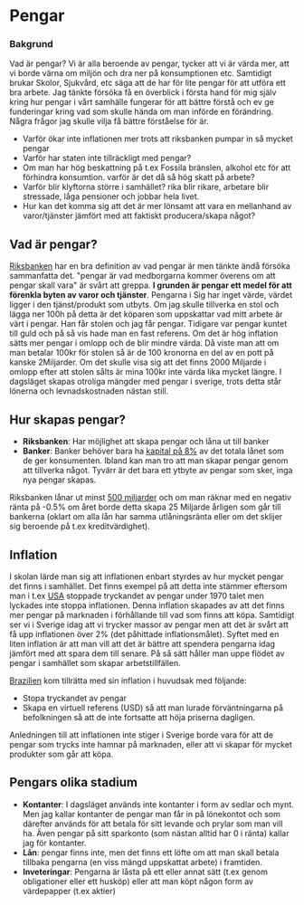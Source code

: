 
# Pengar
### Bakgrund
Vad är pengar? Vi är alla beroende av pengar, tycker att vi är värda mer, att vi borde värna om miljön och dra ner på konsumptionen etc. Samtidigt brukar Skolor, Sjukvård, etc säga att de har för lite pengar för att utföra ett bra arbete.
Jag tänkte försöka få en överblick i första hand för mig själv kring hur pengar i vårt samhälle fungerar för att bättre förstå och ev ge funderingar kring vad som skulle hända om man införde en förändring.
Några frågor jag skulle vilja få bättre förståelse för är.
- Varför ökar inte inflationen mer trots att riksbanken pumpar in så mycket pengar
- Varför har staten inte tillräckligt med pengar?
- Om man har hög beskattning på t.ex Fossila bränslen, alkohol etc för att förhindra konsumtion. varför är det då så hög skatt på arbete?
- Varför blir klyftorna större i samhället? rika blir rikare, arbetare blir stressade, låga pensioner och jobbar hela livet.
- Hur kan det komma sig att det är mer lönsamt att vara en mellanhand av varor/tjänster jämfört med att faktiskt producera/skapa något?

## Vad är pengar?
[Riksbanken](https://www.riksbank.se/sv/betalningar--kontanter/sa-fungerar-en-betalning/vad-ar-pengar/) har en bra definition av vad pengar är men tänkte ändå försöka sammanfatta det.
"pengar är vad medborgarna kommer överens om att pengar skall vara" är svårt att greppa. **I grunden är pengar ett medel för att förenkla byten av varor och tjänster**. Pengarna i Sig har inget värde, värdet ligger i den tjänst/produkt som utbyts. Om jag skulle tillverka en stol och lägga ner 100h på detta är det köparen som uppskattar vad mitt arbete är värt i pengar. Han får stolen och jag får pengar. Tidigare var pengar kuntet till guld och på så vis hade man en fast referens. Om det är hög inflation sätts mer pengar i omlopp och de blir mindre värda. Då viste man att om man betalar 100kr för stolen så är de 100 kronorna en del av en pott på kanske 2Miljarder. Om det skulle visa sig att det finns 2000 Miljarde i omlopp efter att stolen sålts är mina 100kr inte värda lika mycket längre.
I dagsläget skapas otroliga mängder med pengar i sverige, trots detta står lönerna och levnadskostnaden nästan still.

## Hur skapas pengar?
- **Riksbanken**: Har möjlighet att skapa pengar och låna ut till banker
- **Banker**: Banker behöver bara ha [kapital på 8%](https://www.bankingsupervision.europa.eu/about/ssmexplained/html/hold_capital.sv.html) av det totala lånet som de ger konsumenten.
Ibland kan man tro att man skapar pengar genom att tillverka något. Tyvärr är det bara ett ytbyte av pengar som sker, inga nya pengar skapas.

Riksbanken lånar ut minst [500 miljarder](https://www.riksbank.se/sv/press-och-publicerat/nyheter-och-pressmeddelanden/pressmeddelanden/2020/riksbanken-lanar-ut-upp-till-500-miljarder-for-att-sakerstalla-kreditforsorjningen/) och om man räknar med en negativ ränta på -0.5% om året borde detta skapa  25 Miljarde årligen som går till bankerna (oklart om alla lån har samma utlåningsränta eller om det sklijer sig beroende på t.ex kreditvärdighet).


## Inflation
I skolan lärde man sig att inflationen enbart styrdes av hur mycket pengar det finns i samhället. Det finns exempel på att detta inte stämmer eftersom man i t.ex [USA](/https://www.npr.org/2020/07/01/886036317/inflation-deflation) stoppade tryckandet av pengar under 1970 talet men lyckades inte stoppa inflationen. 
Denna inflation skapades av att det finns mer pengar på marknaden i förhållande till vad som finns att köpa.
Samtidigt ser vi i Sverige idag att vi trycker massor av pengar men att det är svårt att få upp inflationen över 2% (det påhittade inflationsmålet). Syftet med en liten inflation är att man vill att det är bättre att spendera pengarna idag jämfört med att spara dem till senare. På så sätt håller man uppe flödet av pengar i samhället som skapar arbetstillfällen.

[Brazilien](https://www.npr.org/sections/money/2015/12/02/458222801/episode-216-how-four-drinking-buddies-saved-brazil) kom tillrätta med sin inflation i huvudsak med följande: 
- Stopa tryckandet av pengar
- Skapa en virtuell referens (USD) så att man lurade förväntningarna på befolkningen så att de inte fortsatte att höja priserna dagligen.

Anledningen till att inflationen inte stiger i Sverige borde vara för att de pengar som trycks inte hamnar på marknaden, eller att vi skapar för mycket produkter som går att köpa.

## Pengars olika stadium
- **Kontanter**: I dagsläget används inte kontanter i form av sedlar och mynt. Men jag kallar kontanter de pengar man får in på lönekontot och som därefter används för att betala för sitt levande och prylar som man vill ha. Även pengar på sitt sparkonto (som nästan alltid har 0 i ränta) kallar jag för kontanter.
- **Lån**: pengar finns inte, men det finns ett löfte om att man skall betala tillbaka pengarna (en viss mängd uppskattat arbete) i framtiden.
- **Inveteringar**: Pengarna är låsta på ett eller annat sätt (t.ex genom obligationer eller ett husköp) eller att man köpt någon form av värdepapper (t.ex aktier)




